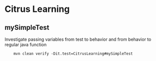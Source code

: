 # Citrus Learning

## mySimpleTest
Investigate passing variables from test to behavior and from behavior to regular java function
````
    mvn clean verify -Dit.test=CitrusLearning#mySimpleTest
````
